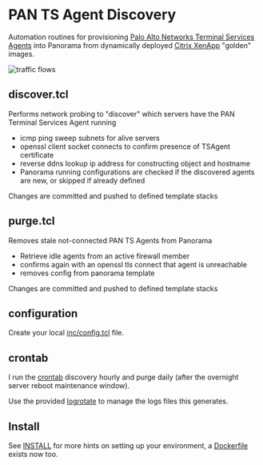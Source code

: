 # PAN TS Agent Discovery

Automation routines for provisioning [Palo Alto Networks Terminal Services Agents](https://docs.paloaltonetworks.com/compatibility-matrix/terminal-services-ts-agent.html) into Panorama from dynamically deployed [Citrix XenApp](https://www.citrix.com/) "golden" images.

![traffic flows](https://raw.githubusercontent.com/nabbi/pan-ts-agent-discovery/master/flows.png)


##  discover.tcl

Performs network probing to "discover" which servers have the PAN Terminal Services Agent running
- icmp ping sweep subnets for alive servers
- openssl client socket connects to confirm presence of TSAgent certificate
- reverse ddns lookup ip address for constructing object and hostname
- Panorama running configurations are checked if the discovered agents are new, or skipped if already defined

Changes are committed and pushed to defined template stacks


##  purge.tcl

Removes stale not-connected PAN TS Agents from Panorama
- Retrieve idle agents from an active firewall member
- confirms again with an openssl tls connect that agent is unreachable
- removes config from panorama template

Changes are committed and pushed to defined template stacks

## configuration

Create your local [inc/config.tcl](src/inc/config.example.tcl) file.

## crontab

I run the [crontab](crontab) discovery hourly and purge daily (after the overnight server reboot maintenance window).

Use the provided [logrotate](logrotate) to manage the logs files this generates.

##  Install

See [INSTALL](INSTALL.md) for more hints on setting up your environment, a [Dockerfile](Dockerfile) exists now too.
